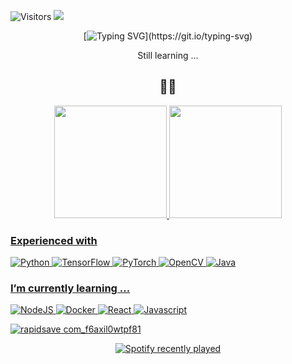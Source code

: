 ![Visitors](https://api.visitorbadge.io/api/visitors?path=https%3A%2F%2Fgithub.com%2FvTuanpham&label=visitors&labelColor=%2337d67a&countColor=%23555555&style=flat)
<img  src=https://64.media.tumblr.com/8f33cf366575f7090cbfe27fa3ee6764/d49c91d08886f9c8-64/s2048x3072/ce420852f13a1af52219f07059d3e379b9f8a291.gifv />

<div align='center'>
  
[![Typing SVG](https://readme-typing-svg.demolab.com?font=Fira+Code&pause=1000&color=12398c&width=435&lines=Welcome+to+my+Github+profile!;Bem+vindo(a)+ao+meu+reposit%C3%B3rio!;%E6%AD%A1%E8%BF%8E%E4%BE%86%E5%88%B0%E6%88%91%E7%9A%84+Github+%E5%80%8B%E4%BA%BA%E8%B3%87%E6%96%99%EF%BC%81;%E0%A4%AE%E0%A5%87%E0%A4%B0%E0%A5%87+%E0%A4%9C%E0%A5%80%E0%A4%A5%E0%A4%AC+%E0%A4%AA%E0%A5%8D%E0%A4%B0%E0%A5%8B%E0%A4%AB%E0%A4%BE%E0%A4%87%E0%A4%B2+%E0%A4%AE%E0%A5%87%E0%A4%82+%E0%A4%86%E0%A4%AA%E0%A4%95%E0%A4%BE+%E0%A4%B8%E0%A5%8D%E0%A4%B5%E0%A4%BE%E0%A4%97%E0%A4%A4+%E0%A4%B9%E0%A5%88!)](https://git.io/typing-svg)
  
  
  
  Still learning ... 
  ## 👨‍💻
</div>

<div align="center">
  <a href="https://github.com/vTuanpham">
  <img height="180em" src="https://github-readme-stats.vercel.app/api?username=vTuanpham&show_icons=true&count_private=true&rank_icon=github&include_all_commits=true&hide=contribs&theme=github_dark&hide_border=true#gh-dark-mode-only"/>
  <img height="180em" src="https://github-readme-stats.vercel.app/api/top-langs/?username=vTuanpham&layout=compact&langs_count=7&theme=github_dark&hide_border=true"/>
    
</div>


### Experienced with 
![Python](https://img.shields.io/badge/python-3670A0?style=flat&logo=python&logoColor=ffdd54)
![TensorFlow](https://img.shields.io/badge/TensorFlow-%23FF6F00.svg?style=flat&logo=TensorFlow&logoColor=white)
![PyTorch](https://img.shields.io/badge/PyTorch-%23EE4C2C.svg?style=flat&logo=PyTorch&logoColor=white)
![OpenCV](https://img.shields.io/badge/opencv-%23white.svg?style=flat&logo=opencv&logoColor=white)
![Java](https://img.shields.io/badge/Java-007396?style=flat&logo=java&logoColor=white)


### I’m currently learning ...
![NodeJS](https://img.shields.io/badge/node.js-6DA55F?style=flat&logo=node.js&logoColor=white)
![Docker](https://img.shields.io/badge/docker-%230db7ed.svg?style=flat&logo=docker&logoColor=white)
![React](https://img.shields.io/badge/react-%2320232a.svg?style=for-the-badge&logo=react&logoColor=%2361DAFB)
![Javascript](https://img.shields.io/badge/JavaScript-F7DF1E?style=flat&logo=javascript&logoColor=black)

![rapidsave com_f6axil0wtpf81](https://github.com/vTuanpham/vTuanpham/assets/82665400/df032993-cb66-4604-917b-47930f183487)
<div align="center">
  
![Spotify recently played](https://spotify-recently-played-readme.vercel.app/api?user=gokepj80volji88zvaayqlt60&count=1)

</div>  
<!--
**vTuanpham/vTuanpham** is a ✨ _special_ ✨ repository because its `README.md` (this file) appears on your GitHub profile.

Here are some ideas to get you started:

### Technical stack
![Python](https://img.shields.io/badge/python-3670A0?style=flat&logo=python&logoColor=ffdd54)
![TensorFlow](https://img.shields.io/badge/TensorFlow-%23FF6F00.svg?style=flat&logo=TensorFlow&logoColor=white)
![PyTorch](https://img.shields.io/badge/PyTorch-%23EE4C2C.svg?style=flat&logo=PyTorch&logoColor=white)
![OpenCV](https://img.shields.io/badge/opencv-%23white.svg?style=flat&logo=opencv&logoColor=white)
![Docker](https://img.shields.io/badge/docker-%230db7ed.svg?style=flat&logo=docker&logoColor=white)
![Android](https://img.shiels.io/badge/Android-3DDC84?style=flat&logo=android&logoColor=white)

### 🌱 I’m currently learning ...
![NodeJS](https://img.shields.io/badge/node.js-6DA55F?style=flat&logo=node.js&logoColor=white)
![Docker](https://img.shields.io/badge/docker-%230db7ed.svg?style=flat&logo=docker&logoColor=white)
![AWS](https://img.shields.io/badge/AWS-%23FF9900.svg?style=flat&logo=amazon-aws&logoColor=white)



